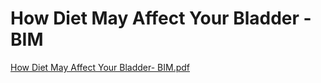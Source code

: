 # How Diet May Affect Your Bladder - BIM

[How Diet May Affect Your Bladder- BIM.pdf](How%20Diet%20May%20Affect%20Your%20Bladder%20-%20BIM%208307679ceee245e082e3ad49f0b5fe59/How_Diet_May_Affect_Your_Bladder-_BIM.pdf)